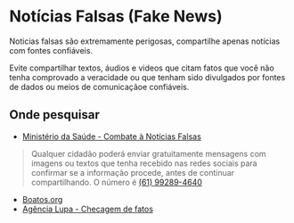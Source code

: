 # Notícias Falsas (Fake News)

Noticias falsas são extremamente perigosas, compartilhe apenas notícias com fontes confiáveis.

Evite compartilhar textos, áudios e videos que citam fatos que você não tenha comprovado a veracidade ou que tenham sido divulgados por fontes de dados ou meios de comunicaçãoe confiáveis.

## Onde pesquisar

- [Ministério da Saúde - Combate à Notícias Falsas](https://www.saude.gov.br/fakenews)
> Qualquer cidadão poderá enviar gratuitamente mensagens com imagens ou textos que tenha recebido nas redes sociais para confirmar se a informação procede, antes de continuar compartilhando. O número é [(61) 99289-4640](https://api.whatsapp.com/send?phone=5561992894640&text=&source=&data=)
- [Boatos.org](https://www.boatos.org/)
- [Agência Lupa - Checagem de fatos](https://piaui.folha.uol.com.br/lupa/)